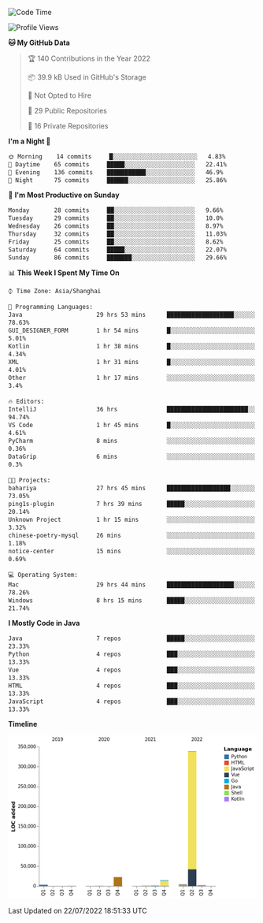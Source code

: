 <!--START_SECTION:waka-->
![Code Time](http://img.shields.io/badge/Code%20Time-0%20secs-blue)

![Profile Views](http://img.shields.io/badge/Profile%20Views-0-blue)

**🐱 My GitHub Data** 

> 🏆 140 Contributions in the Year 2022
 > 
> 📦 39.9 kB Used in GitHub's Storage 
 > 
> 🚫 Not Opted to Hire
 > 
> 📜 29 Public Repositories 
 > 
> 🔑 16 Private Repositories  
 > 
**I'm a Night 🦉** 

```text
🌞 Morning    14 commits     █░░░░░░░░░░░░░░░░░░░░░░░░   4.83% 
🌆 Daytime    65 commits     █████░░░░░░░░░░░░░░░░░░░░   22.41% 
🌃 Evening    136 commits    ███████████░░░░░░░░░░░░░░   46.9% 
🌙 Night      75 commits     ██████░░░░░░░░░░░░░░░░░░░   25.86%

```
📅 **I'm Most Productive on Sunday** 

```text
Monday       28 commits     ██░░░░░░░░░░░░░░░░░░░░░░░   9.66% 
Tuesday      29 commits     ██░░░░░░░░░░░░░░░░░░░░░░░   10.0% 
Wednesday    26 commits     ██░░░░░░░░░░░░░░░░░░░░░░░   8.97% 
Thursday     32 commits     ██░░░░░░░░░░░░░░░░░░░░░░░   11.03% 
Friday       25 commits     ██░░░░░░░░░░░░░░░░░░░░░░░   8.62% 
Saturday     64 commits     █████░░░░░░░░░░░░░░░░░░░░   22.07% 
Sunday       86 commits     ███████░░░░░░░░░░░░░░░░░░   29.66%

```


📊 **This Week I Spent My Time On** 

```text
⌚︎ Time Zone: Asia/Shanghai

💬 Programming Languages: 
Java                     29 hrs 53 mins      ███████████████████░░░░░░   78.63% 
GUI_DESIGNER_FORM        1 hr 54 mins        █░░░░░░░░░░░░░░░░░░░░░░░░   5.01% 
Kotlin                   1 hr 38 mins        █░░░░░░░░░░░░░░░░░░░░░░░░   4.34% 
XML                      1 hr 31 mins        █░░░░░░░░░░░░░░░░░░░░░░░░   4.01% 
Other                    1 hr 17 mins        ░░░░░░░░░░░░░░░░░░░░░░░░░   3.4%

🔥 Editors: 
IntelliJ                 36 hrs              ███████████████████████░░   94.74% 
VS Code                  1 hr 45 mins        █░░░░░░░░░░░░░░░░░░░░░░░░   4.61% 
PyCharm                  8 mins              ░░░░░░░░░░░░░░░░░░░░░░░░░   0.36% 
DataGrip                 6 mins              ░░░░░░░░░░░░░░░░░░░░░░░░░   0.3%

🐱‍💻 Projects: 
bahariya                 27 hrs 45 mins      ██████████████████░░░░░░░   73.05% 
ping1s-plugin            7 hrs 39 mins       █████░░░░░░░░░░░░░░░░░░░░   20.14% 
Unknown Project          1 hr 15 mins        ░░░░░░░░░░░░░░░░░░░░░░░░░   3.32% 
chinese-poetry-mysql     26 mins             ░░░░░░░░░░░░░░░░░░░░░░░░░   1.18% 
notice-center            15 mins             ░░░░░░░░░░░░░░░░░░░░░░░░░   0.69%

💻 Operating System: 
Mac                      29 hrs 44 mins      ███████████████████░░░░░░   78.26% 
Windows                  8 hrs 15 mins       █████░░░░░░░░░░░░░░░░░░░░   21.74%

```

**I Mostly Code in Java** 

```text
Java                     7 repos             █████░░░░░░░░░░░░░░░░░░░░   23.33% 
Python                   4 repos             ███░░░░░░░░░░░░░░░░░░░░░░   13.33% 
Vue                      4 repos             ███░░░░░░░░░░░░░░░░░░░░░░   13.33% 
HTML                     4 repos             ███░░░░░░░░░░░░░░░░░░░░░░   13.33% 
JavaScript               4 repos             ███░░░░░░░░░░░░░░░░░░░░░░   13.33%

```


**Timeline**

![Chart not found](https://raw.githubusercontent.com/youtiaoguagua/youtiaoguagua/master/charts/bar_graph.png) 


 Last Updated on 22/07/2022 18:51:33 UTC
<!--END_SECTION:waka-->